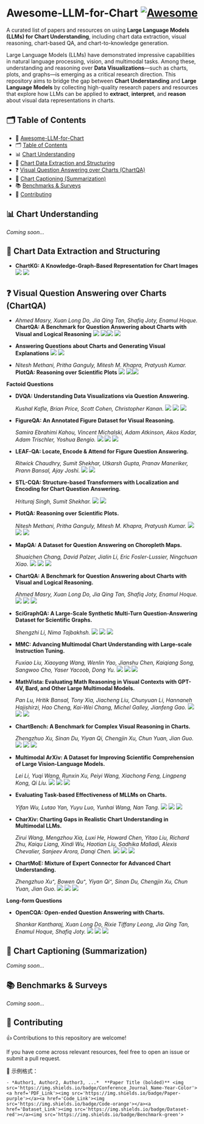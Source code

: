 # Awesome-LLM-for-Chart [![Awesome](https://awesome.re/badge.svg)](https://awesome.re)

A curated list of papers and resources on using **Large Language Models (LLMs) for Chart Understanding**, including chart data extraction, visual reasoning, chart-based QA, and chart-to-knowledge generation.

Large Language Models (LLMs) have demonstrated impressive capabilities in natural language processing, vision, and multimodal tasks. Among these, understanding and reasoning over **Data Visualizations**—such as charts, plots, and graphs—is emerging as a critical research direction.
This repository aims to bridge the gap between **Chart Understanding** and **Large Language Models** by collecting high-quality research papers and resources that explore how LLMs can be applied to **extract**, **interpret**, and **reason** about visual data representations in charts.

## 🗂️ Table of Contents

- 📌 [Awesome-LLM-for-Chart](#awesome-llm-for-chart)
- 🗂️ [Table of Contents](#table-of-contents)
- 📊 [Chart Understanding](#chart-understanding)
- 🧾 [Chart Data Extraction and Structuring](#chart-data-extraction-and-structuring)
- ❓ [Visual Question Answering over Charts (ChartQA)](#visual-question-answering-over-charts-chartqa)
- 📝 [Chart Captioning (Summarization)](#chart-captioning-summarization)
- 📚 [Benchmarks & Surveys](#benchmarks--surveys)
- 🤝 [Contributing](#contributing)

## 📊 Chart Understanding
*Coming soon...*

## 🧾 Chart Data Extraction and Structuring
- **ChartKG: A Knowledge-Graph-Based Representation for Chart Images** <img src='https://img.shields.io/badge/TVCG-2024-yellow'> <a href='https://ieeexplore.ieee.org/document/10711251/'><img src='https://img.shields.io/badge/Paper-purple'></a>

## ❓ Visual Question Answering over Charts (ChartQA)
- *Ahmed Masry, Xuan Long Do, Jia Qing Tan, Shafiq Joty, Enamul Hoque.* **ChartQA: A Benchmark for Question Answering about Charts with Visual and Logical Reasoning** <img src='https://img.shields.io/badge/ACL_Findings-2022-yellow'> <a href='https://aclanthology.org/2022.findings-acl.177/'><img src='https://img.shields.io/badge/Paper-purple'></a><a href='https://github.com/vis-nlp/ChartQA'><img src='https://img.shields.io/badge/Dataset-red'></a> <img src='https://img.shields.io/badge/Benchmark-green'>

- **Answering Questions about Charts and Generating Visual Explanations** <img src='https://img.shields.io/badge/CHI-2020-yellow'> <a href='https://dl.acm.org/doi/10.1145/3313831.3376467/'><img src='https://img.shields.io/badge/Paper-purple'></a>

- *Nitesh Methani, Pritha Ganguly, Mitesh M. Khapra, Pratyush Kumar.* **PlotQA: Reasoning over Scientific Plots**
  <img src='https://img.shields.io/badge/WACV-2020-yellow'> <a href='https://arxiv.org/abs/1909.00997'><img src='https://img.shields.io/badge/PDF-purple'></a><a href='https://github.com/NiteshMethani/PlotQA'><img src='https://img.shields.io/badge/Dataset-red'></a>


**Factoid Questions**

- __DVQA: Understanding Data Visualizations via Question Answering.__ 

  _Kushal Kafle, Brian Price, Scott Cohen, Christopher Kanan._ <img src='https://img.shields.io/badge/CVPR-2018-yellow'> <a href='https://openaccess.thecvf.com/content_cvpr_2018/papers/Kafle_DVQA_Understanding_Data_CVPR_2018_paper.pdf'><img src='https://img.shields.io/badge/PDF-blue'></a>
  <a href='https://github.com/kushalkafle/DVQA_dataset'><img src='https://img.shields.io/badge/Dataset-red'></a>

- __FigureQA: An Annotated Figure Dataset for Visual Reasoning.__ 

  _Samira Ebrahimi Kahou, Vincent Michalski, Adam Atkinson, Akos Kadar, Adam Trischler, Yoshua Bengio._ <img src='https://img.shields.io/badge/ICLR_Workshop-2018-yellow'> <a href='https://arxiv.org/abs/1710.07300'><img src='https://img.shields.io/badge/PDF-blue'></a>
  <a href='https://www.microsoft.com/en-us/research/project/figureqa-dataset/'><img src='https://img.shields.io/badge/Dataset-red'></a>

- __LEAF-QA: Locate, Encode & Attend for Figure Question Answering.__ 

  _Ritwick Chaudhry, Sumit Shekhar, Utkarsh Gupta, Pranav Maneriker, Prann Bansal, Ajay Joshi._ <img src='https://img.shields.io/badge/WACV-2020-yellow'> <a href='https://openaccess.thecvf.com/content_WACV_2020/papers/Chaudhry_LEAF-QA_Locate_Encode__Attend_for_Figure_Question_Answering_WACV_2020_paper.pdf'><img src='https://img.shields.io/badge/PDF-blue'></a>

- __STL-CQA: Structure-based Transformers with Localization and Encoding for Chart Question Answering.__ 

  _Hrituraj Singh, Sumit Shekhar._ <img src='https://img.shields.io/badge/EMNLP-2020-yellow'> <a href='https://aclanthology.org/2020.emnlp-main.264/'><img src='https://img.shields.io/badge/PDF-blue'></a>

- __PlotQA: Reasoning over Scientific Plots.__ 

  _Nitesh Methani, Pritha Ganguly, Mitesh M. Khapra, Pratyush Kumar._ <img src='https://img.shields.io/badge/WACV-2020-yellow'> <a href='https://arxiv.org/abs/1909.00997'><img src='https://img.shields.io/badge/PDF-blue'></a>
  <a href='https://github.com/NiteshMethani/PlotQA'><img src='https://img.shields.io/badge/Dataset-red'></a>

- __MapQA: A Dataset for Question Answering on Choropleth Maps.__ 

  _Shuaichen Chang, David Palzer, Jialin Li, Eric Fosler-Lussier, Ningchuan Xiao._ <img src='https://img.shields.io/badge/Arxiv-2022-yellow'> <a href='https://arxiv.org/abs/2211.08545'><img src='https://img.shields.io/badge/PDF-blue'></a>
  <a href='https://github.com/OSU-slatelab/MapQA'><img src='https://img.shields.io/badge/Dataset-red'></a>
  

- __ChartQA: A Benchmark for Question Answering about Charts with Visual and Logical Reasoning.__ 

  _Ahmed Masry, Xuan Long Do, Jia Qing Tan, Shafiq Joty, Enamul Hoque._ <img src='https://img.shields.io/badge/ACL_Findings-2022-yellow'> <a href='https://aclanthology.org/2022.findings-acl.177/'><img src='https://img.shields.io/badge/PDF-blue'></a>
  <a href='https://github.com/vis-nlp/ChartQA'><img src='https://img.shields.io/badge/Dataset-red'></a>
  

- __SciGraphQA: A Large-Scale Synthetic Multi-Turn Question-Answering Dataset for Scientific Graphs.__

  _Shengzhi Li, Nima Tajbakhsh._ <img src='https://img.shields.io/badge/Arxiv-2023-yellow'> <a href='https://arxiv.org/abs/2308.03349'><img src='https://img.shields.io/badge/PDF-blue'></a>
  <a href='https://github.com/findalexli/SciGraphQA'><img src='https://img.shields.io/badge/Dataset-red'></a>
  


- __MMC: Advancing Multimodal Chart Understanding with Large-scale Instruction Tuning.__ 

  _Fuxiao Liu, Xiaoyang Wang, Wenlin Yao, Jianshu Chen, Kaiqiang Song, Sangwoo Cho, Yaser Yacoob, Dong Yu._ <img src='https://img.shields.io/badge/NAACL-2024-yellow'> <a href='https://arxiv.org/abs/2311.10774'><img src='https://img.shields.io/badge/PDF-blue'></a>
  <a href='https://github.com/FuxiaoLiu/MMC'><img src='https://img.shields.io/badge/Dataset-red'></a>
  

- __MathVista: Evaluating Math Reasoning in Visual Contexts with GPT-4V, Bard, and Other Large Multimodal Models.__ 

  _Pan Lu, Hritik Bansal, Tony Xia, Jiacheng Liu, Chunyuan Li, Hannaneh Hajishirzi, Hao Cheng, Kai-Wei Chang, Michel Galley, Jianfeng Gao._ <img src='https://img.shields.io/badge/ICLR-2024-yellow'> <a href='https://arxiv.org/abs/2310.02255'><img src='https://img.shields.io/badge/PDF-blue'></a>
  <a href='https://huggingface.co/datasets/AI4Math/MathVista'><img src='https://img.shields.io/badge/Dataset-red'></a>


- __ChartBench: A Benchmark for Complex Visual Reasoning in Charts.__ 

  _Zhengzhuo Xu, Sinan Du, Yiyan Qi, Chengjin Xu, Chun Yuan, Jian Guo._ <img src='https://img.shields.io/badge/Arxiv-2023-yellow'> <a href='https://arxiv.org/abs/2312.15915'><img src='https://img.shields.io/badge/PDF-blue'></a>
  <a href='https://huggingface.co/datasets/SincereX/ChartBench'><img src='https://img.shields.io/badge/Dataset-red'></a>

- __Multimodal ArXiv: A Dataset for Improving Scientific Comprehension of Large Vision-Language Models.__

  _Lei Li, Yuqi Wang, Runxin Xu, Peiyi Wang, Xiachong Feng, Lingpeng Kong, Qi Liu._ <img src='https://img.shields.io/badge/Arxiv-2024-yellow'> <a href='https://arxiv.org/abs/2403.00231'><img src='https://img.shields.io/badge/PDF-blue'></a>
  <a href='https://huggingface.co/datasets/MMInstruction/ArxivQA'><img src='https://img.shields.io/badge/Dataset-red'></a>
  
- __Evaluating Task-based Effectiveness of MLLMs on Charts.__

  _Yifan Wu, Lutao Yan, Yuyu Luo, Yunhai Wang, Nan Tang._ <img src='https://img.shields.io/badge/Arxiv-2024-yellow'> <a href='https://arxiv.org/abs/2405.07001'><img src='https://img.shields.io/badge/PDF-blue'></a>
  <a href='https://anonymous.4open.science/r/ChartInsights-D43E'><img src='https://img.shields.io/badge/Dataset-red'></a>

- __CharXiv: Charting Gaps in Realistic Chart Understanding in Multimodal LLMs.__

  _Zirui Wang, Mengzhou Xia, Luxi He, Howard Chen, Yitao Liu, Richard Zhu, Kaiqu Liang, Xindi Wu, Haotian Liu, Sadhika Malladi, Alexis Chevalier, Sanjeev Arora, Danqi Chen._ <img src='https://img.shields.io/badge/Arxiv-2024-yellow'> <a href='https://arxiv.org/pdf/2406.18521'><img src='https://img.shields.io/badge/PDF-blue'></a>
  <a href='https://huggingface.co/datasets/princeton-nlp/CharXiv'><img src='https://img.shields.io/badge/Dataset-red'></a>

- __ChartMoE: Mixture of Expert Connector for Advanced Chart Understanding.__ 

  _Zhengzhuo Xu⁺, Bowen Qu⁺, Yiyan Qi⁺, Sinan Du, Chengjin Xu, Chun Yuan, Jian Guo._ <img src='https://img.shields.io/badge/ICLR-2025-yellow'> <a href='https://arxiv.org/abs/2409.03277'><img src='https://img.shields.io/badge/PDF-blue'></a>
  <a href='https://huggingface.co/IDEA-FinAI/chartmoe'><img src='https://img.shields.io/badge/Model-red'></a>

**Long-form Questions**  

- __OpenCQA: Open-ended Question Answering with Charts.__ 

  _Shankar Kantharaj, Xuan Long Do, Rixie Tiffany Leong, Jia Qing Tan, Enamul Hoque, Shafiq Joty._ <img src='https://img.shields.io/badge/EMNLP-2022-yellow'> <a href='https://aclanthology.org/2022.emnlp-main.811/'><img src='https://img.shields.io/badge/PDF-blue'></a>
  <a href='https://github.com/vis-nlp/OpenCQA'><img src='https://img.shields.io/badge/Dataset-red'></a>



## 📝 Chart Captioning (Summarization)
*Coming soon...*

## 📚 Benchmarks & Surveys
*Coming soon...*

## 🤝 Contributing
👍 Contributions to this repository are welcome! 

If you have come across relevant resources, feel free to open an issue or submit a pull request.

📌 示例格式：

```
- *Author1, Author2, Author3, ...*  **Paper Title (bolded)** <img src='https://img.shields.io/badge/Conference_Journal_Name-Year-Color'><a href='PDF_Link'><img src='https://img.shields.io/badge/Paper-purple'></a><a href='Code_Link'><img src='https://img.shields.io/badge/Code-orange'></a><a href='Dataset_Link'><img src='https://img.shields.io/badge/Dataset-red'></a><img src='https://img.shields.io/badge/Benchmark-green'>

```

[#contributing]: #-contributing
[#benchmarks--surveys]: #-benchmarks--surveys
